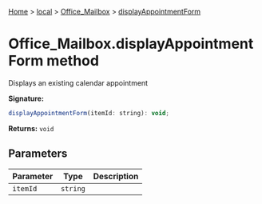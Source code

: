 [Home](./index) &gt; [local](local.md) &gt; [Office\_Mailbox](local.office_mailbox.md) &gt; [displayAppointmentForm](local.office_mailbox.displayappointmentform.md)

# Office\_Mailbox.displayAppointmentForm method

Displays an existing calendar appointment

**Signature:**
```javascript
displayAppointmentForm(itemId: string): void;
```
**Returns:** `void`

## Parameters

|  Parameter | Type | Description |
|  --- | --- | --- |
|  `itemId` | `string` |  |

